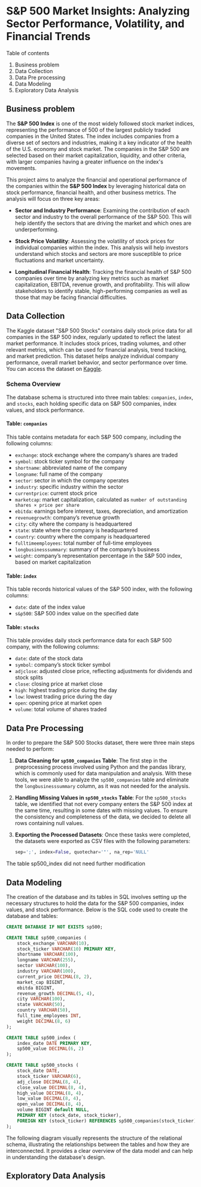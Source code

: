# S&P 500 Market Insights: Analyzing Sector Performance, Volatility, and Financial Trends

Table of contents
1. Business problem
2. Data Collection
3. Data Pre processing
4. Data Modeling
5. Exploratory Data Analysis

## Business problem

The **S&P 500 Index** is one of the most widely followed stock market indices, representing the performance of 500 of the largest publicly traded companies in the United States. The index includes companies from a diverse set of sectors and industries, making it a key indicator of the health of the U.S. economy and stock market. The companies in the S&P 500 are selected based on their market capitalization, liquidity, and other criteria, with larger companies having a greater influence on the index's movements.

This project aims to analyze the financial and operational performance of the companies within the **S&P 500 Index** by leveraging historical data on stock performance, financial health, and other business metrics. The analysis will focus on three key areas:

- **Sector and Industry Performance**: Examining the contribution of each sector and industry to the overall performance of the S&P 500. This will help identify the sectors that are driving the market and which ones are underperforming.
  
- **Stock Price Volatility**: Assessing the volatility of stock prices for individual companies within the index. This analysis will help investors understand which stocks and sectors are more susceptible to price fluctuations and market uncertainty.

- **Longitudinal Financial Health**: Tracking the financial health of S&P 500 companies over time by analyzing key metrics such as market capitalization, EBITDA, revenue growth, and profitability. This will allow stakeholders to identify stable, high-performing companies as well as those that may be facing financial difficulties.


## Data Collection

The Kaggle dataset "S&P 500 Stocks" contains daily stock price data for all companies in the S&P 500 index, regularly updated to reflect the latest market performance. It includes stock prices, trading volumes, and other relevant metrics, which can be used for financial analysis, trend tracking, and market prediction. This dataset helps analyze individual company performance, overall market behavior, and sector performance over time. 
You can access the dataset on [Kaggle](https://www.kaggle.com/datasets/andrewmvd/sp-500-stocks/data).

### Schema Overview

The database schema is structured into three main tables: `companies`, `index`, and `stocks`, each holding specific data on S&P 500 companies, index values, and stock performance.

#### Table: `companies`
This table contains metadata for each S&P 500 company, including the following columns:

- `exchange`: stock exchange where the company’s shares are traded
- `symbol`: stock ticker symbol for the company
- `shortname`: abbreviated name of the company
- `longname`: full name of the company
- `sector`: sector in which the company operates
- `industry`: specific industry within the sector
- `currentprice`: current stock price
- `marketcap`: market capitalization, calculated as `number of outstanding shares × price per share`
- `ebitda`: earnings before interest, taxes, depreciation, and amortization
- `revenuegrowth`: company’s revenue growth
- `city`: city where the company is headquartered
- `state`: state where the company is headquartered
- `country`: country where the company is headquartered
- `fulltimeemployees`: total number of full-time employees
- `longbusinesssummary`: summary of the company’s business
- `weight`: company’s representation percentage in the S&P 500 index, based on market capitalization

#### Table: `index`
This table records historical values of the S&P 500 index, with the following columns:

- `date`: date of the index value
- `s&p500`: S&P 500 index value on the specified date

#### Table: `stocks`
This table provides daily stock performance data for each S&P 500 company, with the following columns:

- `date`: date of the stock data
- `symbol`: company’s stock ticker symbol
- `adjclose`: adjusted close price, reflecting adjustments for dividends and stock splits
- `close`: closing price at market close
- `high`: highest trading price during the day
- `low`: lowest trading price during the day
- `open`: opening price at market open
- `volume`: total volume of shares traded

## Data Pre Processing 

In order to prepare the S&P 500 Stocks dataset, there were three main steps needed to perform:

1. **Data Cleaning for `sp500_companies` Table**:
The first step in the preprocessing process involved using Python and the pandas library, which is commonly used for data manipulation and analysis. With these tools, we were able to analyze the `sp500_companies` table and eliminate the `longbusinesssummary` column, as it was not needed for the analysis.

2. **Handling Missing Values in `sp500_stocks` Table**:
For the `sp500_stocks` table, we identified that not every company enters the S&P 500 index at the same time, resulting in some dates with missing values. To ensure the consistency and completeness of the data, we decided to delete all rows containing null values.

3. **Exporting the Processed Datasets**:
Once these tasks were completed, the datasets were exported as CSV files with the following parameters:

   ```python
   sep=';', index=False, quotechar='"', na_rep='NULL'
    ```
The table sp500_index did not need further modification

## Data Modeling

The creation of the database and its tables in SQL involves setting up the necessary structures to hold the data for the S&P 500 companies, index values, and stock performance. Below is the SQL code used to create the database and tables:

```sql
CREATE DATABASE IF NOT EXISTS sp500;

CREATE TABLE sp500_companies (
    stock_exchange VARCHAR(10),
    stock_ticker VARCHAR(10) PRIMARY KEY,
    shortname VARCHAR(100),
    longname VARCHAR(255),
    sector VARCHAR(100),
    industry VARCHAR(100),
    current_price DECIMAL(8, 2),
    market_cap BIGINT,
    ebitda BIGINT,
    revenue_growth DECIMAL(5, 4),
    city VARCHAR(100),
    state VARCHAR(50),
    country VARCHAR(50),
    full_time_employees INT,
    weight DECIMAL(8, 6)
);

CREATE TABLE sp500_index (
    index_date DATE PRIMARY KEY,
    sp500_value DECIMAL(6, 2) 
);

CREATE TABLE sp500_stocks (
    stock_date DATE,
    stock_ticker VARCHAR(6),
    adj_close DECIMAL(8, 4),
    close_value DECIMAL(8, 4),
    high_value DECIMAL(8, 4),
    low_value DECIMAL(8, 4),
    open_value DECIMAL(8, 4),
    volume BIGINT default NULL,
    PRIMARY KEY (stock_date, stock_ticker),
    FOREIGN KEY (stock_ticker) REFERENCES sp500_companies(stock_ticker)
);
```

The following diagram visually represents the structure of the relational schema, illustrating the relationships between the tables and how they are interconnected. It provides a clear overview of the data model and can help in understanding the database's design.

## Exploratory Data Analysis


